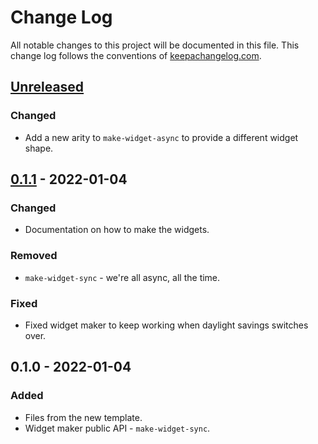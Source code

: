 # Change Log
All notable changes to this project will be documented in this file. This change log follows the conventions of [keepachangelog.com](http://keepachangelog.com/).

## [Unreleased]
### Changed
- Add a new arity to `make-widget-async` to provide a different widget shape.

## [0.1.1] - 2022-01-04
### Changed
- Documentation on how to make the widgets.

### Removed
- `make-widget-sync` - we're all async, all the time.

### Fixed
- Fixed widget maker to keep working when daylight savings switches over.

## 0.1.0 - 2022-01-04
### Added
- Files from the new template.
- Widget maker public API - `make-widget-sync`.

[Unreleased]: https://github.com/your-name/trial/compare/0.1.1...HEAD
[0.1.1]: https://github.com/your-name/trial/compare/0.1.0...0.1.1
